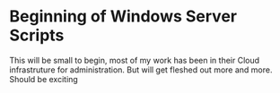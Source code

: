 # Beginning of Windows Server Scripts

This will be small to begin, most of my work has been in their Cloud infrastruture for administration. But will get fleshed out more and more. 
Should be exciting 
